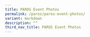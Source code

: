 ```yaml
---
title: PAROS Event Photos
permalink: /paros/paros-event-photos/
variant: markdown
description: ""
third_nav_title: PAROS Event Photos
---
```

